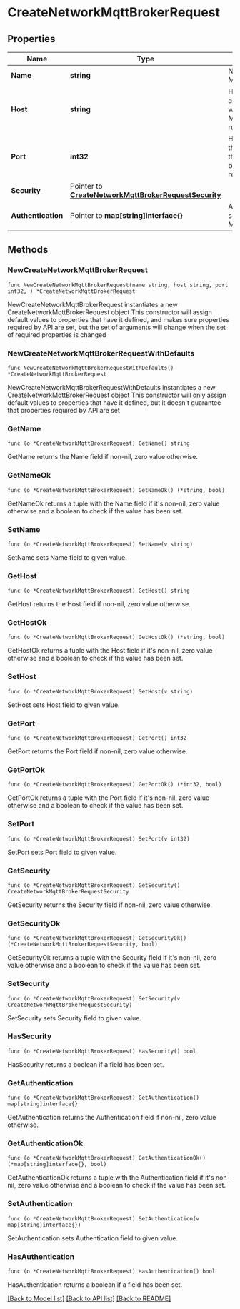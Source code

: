 # CreateNetworkMqttBrokerRequest

## Properties

Name | Type | Description | Notes
------------ | ------------- | ------------- | -------------
**Name** | **string** | Name of the MQTT broker. | 
**Host** | **string** | Host name/IP address where the MQTT broker runs. | 
**Port** | **int32** | Host port though which the MQTT broker can be reached. | 
**Security** | Pointer to [**CreateNetworkMqttBrokerRequestSecurity**](CreateNetworkMqttBrokerRequestSecurity.md) |  | [optional] 
**Authentication** | Pointer to **map[string]interface{}** | Authentication settings of the MQTT broker | [optional] 

## Methods

### NewCreateNetworkMqttBrokerRequest

`func NewCreateNetworkMqttBrokerRequest(name string, host string, port int32, ) *CreateNetworkMqttBrokerRequest`

NewCreateNetworkMqttBrokerRequest instantiates a new CreateNetworkMqttBrokerRequest object
This constructor will assign default values to properties that have it defined,
and makes sure properties required by API are set, but the set of arguments
will change when the set of required properties is changed

### NewCreateNetworkMqttBrokerRequestWithDefaults

`func NewCreateNetworkMqttBrokerRequestWithDefaults() *CreateNetworkMqttBrokerRequest`

NewCreateNetworkMqttBrokerRequestWithDefaults instantiates a new CreateNetworkMqttBrokerRequest object
This constructor will only assign default values to properties that have it defined,
but it doesn't guarantee that properties required by API are set

### GetName

`func (o *CreateNetworkMqttBrokerRequest) GetName() string`

GetName returns the Name field if non-nil, zero value otherwise.

### GetNameOk

`func (o *CreateNetworkMqttBrokerRequest) GetNameOk() (*string, bool)`

GetNameOk returns a tuple with the Name field if it's non-nil, zero value otherwise
and a boolean to check if the value has been set.

### SetName

`func (o *CreateNetworkMqttBrokerRequest) SetName(v string)`

SetName sets Name field to given value.


### GetHost

`func (o *CreateNetworkMqttBrokerRequest) GetHost() string`

GetHost returns the Host field if non-nil, zero value otherwise.

### GetHostOk

`func (o *CreateNetworkMqttBrokerRequest) GetHostOk() (*string, bool)`

GetHostOk returns a tuple with the Host field if it's non-nil, zero value otherwise
and a boolean to check if the value has been set.

### SetHost

`func (o *CreateNetworkMqttBrokerRequest) SetHost(v string)`

SetHost sets Host field to given value.


### GetPort

`func (o *CreateNetworkMqttBrokerRequest) GetPort() int32`

GetPort returns the Port field if non-nil, zero value otherwise.

### GetPortOk

`func (o *CreateNetworkMqttBrokerRequest) GetPortOk() (*int32, bool)`

GetPortOk returns a tuple with the Port field if it's non-nil, zero value otherwise
and a boolean to check if the value has been set.

### SetPort

`func (o *CreateNetworkMqttBrokerRequest) SetPort(v int32)`

SetPort sets Port field to given value.


### GetSecurity

`func (o *CreateNetworkMqttBrokerRequest) GetSecurity() CreateNetworkMqttBrokerRequestSecurity`

GetSecurity returns the Security field if non-nil, zero value otherwise.

### GetSecurityOk

`func (o *CreateNetworkMqttBrokerRequest) GetSecurityOk() (*CreateNetworkMqttBrokerRequestSecurity, bool)`

GetSecurityOk returns a tuple with the Security field if it's non-nil, zero value otherwise
and a boolean to check if the value has been set.

### SetSecurity

`func (o *CreateNetworkMqttBrokerRequest) SetSecurity(v CreateNetworkMqttBrokerRequestSecurity)`

SetSecurity sets Security field to given value.

### HasSecurity

`func (o *CreateNetworkMqttBrokerRequest) HasSecurity() bool`

HasSecurity returns a boolean if a field has been set.

### GetAuthentication

`func (o *CreateNetworkMqttBrokerRequest) GetAuthentication() map[string]interface{}`

GetAuthentication returns the Authentication field if non-nil, zero value otherwise.

### GetAuthenticationOk

`func (o *CreateNetworkMqttBrokerRequest) GetAuthenticationOk() (*map[string]interface{}, bool)`

GetAuthenticationOk returns a tuple with the Authentication field if it's non-nil, zero value otherwise
and a boolean to check if the value has been set.

### SetAuthentication

`func (o *CreateNetworkMqttBrokerRequest) SetAuthentication(v map[string]interface{})`

SetAuthentication sets Authentication field to given value.

### HasAuthentication

`func (o *CreateNetworkMqttBrokerRequest) HasAuthentication() bool`

HasAuthentication returns a boolean if a field has been set.


[[Back to Model list]](../README.md#documentation-for-models) [[Back to API list]](../README.md#documentation-for-api-endpoints) [[Back to README]](../README.md)


